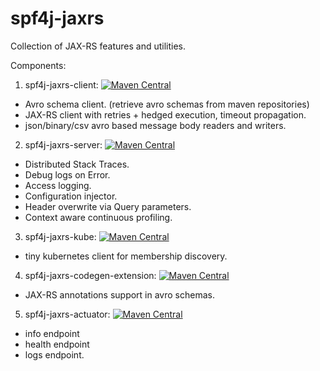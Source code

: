# spf4j-jaxrs
Collection of JAX-RS features and utilities.

Components:

 1.  spf4j-jaxrs-client: [![Maven Central](https://maven-badges.herokuapp.com/maven-central/org.spf4j/spf4j-jaxrs-client/badge.svg)](https://maven-badges.herokuapp.com/maven-central/org.spf4j/spf4j-jaxrs-client/)

  * Avro schema client. (retrieve avro schemas from maven repositories)
  * JAX-RS client with retries + hedged execution, timeout propagation.
  * json/binary/csv avro based message body readers and writers.

 2.  spf4j-jaxrs-server: [![Maven Central](https://maven-badges.herokuapp.com/maven-central/org.spf4j/spf4j-jaxrs-server/badge.svg)](https://maven-badges.herokuapp.com/maven-central/org.spf4j/spf4j-jaxrs-server/)

  * Distributed Stack Traces.
  * Debug logs on Error.
  * Access logging.
  * Configuration injector.
  * Header overwrite via Query parameters.
  * Context aware continuous profiling.

 3.  spf4j-jaxrs-kube: [![Maven Central](https://maven-badges.herokuapp.com/maven-central/org.spf4j/spf4j-jaxrs-kube/badge.svg)](https://maven-badges.herokuapp.com/maven-central/org.spf4j/spf4j-jaxrs-kube/)
   
  * tiny kubernetes client for membership discovery.

 4.  spf4j-jaxrs-codegen-extension: [![Maven Central](https://maven-badges.herokuapp.com/maven-central/org.spf4j/spf4j-jaxrs-codegen-extension/badge.svg)](https://maven-badges.herokuapp.com/maven-central/org.spf4j/spf4j-jaxrs-codegen-extension/)

  * JAX-RS annotations support in avro schemas.

 5.  spf4j-jaxrs-actuator: [![Maven Central](https://maven-badges.herokuapp.com/maven-central/org.spf4j/spf4j-jaxrs-actuator/badge.svg)](https://maven-badges.herokuapp.com/maven-central/org.spf4j/spf4j-jaxrs-actuator/)

  * info endpoint
  * health endpoint
  * logs endpoint.

